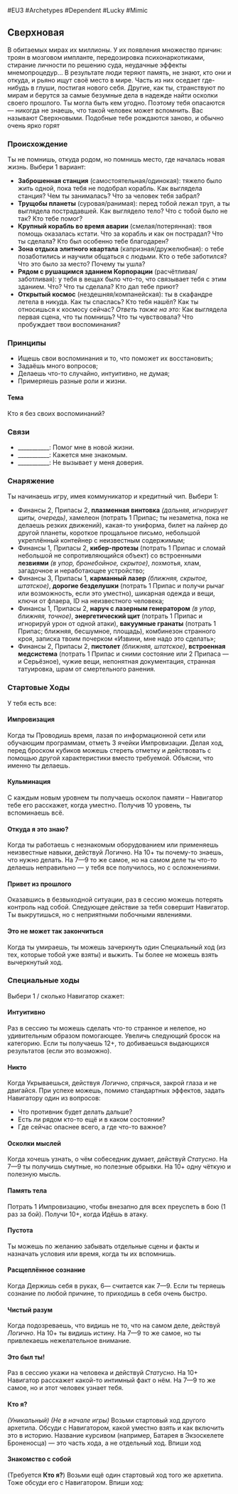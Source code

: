 #EU3 #Archetypes #Dependent #Lucky #Mimic 

## Сверхновая
В обитаемых мирах их миллионы. У их появления множество причин: троян в мозговом импланте, передозировка психонаркотиками, стирание личности по решению суда, неудачные эффекты мнемопроцедур... В результате люди теряют память, не знают, кто они и откуда, и рьяно ищут своё место в мире. 
Часть из них оседает где-нибудь в глуши, постигая нового себя. Другие, как ты, странствуют по мирам и берутся за самые безумные дела в надежде найти осколки своего прошлого. Ты могла быть кем угодно. Поэтому тебя опасаются — никогда не знаешь, что такой человек может вспомнить. Вас называют Сверхновыми. Подобные тебе рождаются заново, и обычно очень ярко горят

### Происхождение
Ты не помнишь, откуда родом, но помнишь место, где началась новая жизнь.
Выбери 1 вариант:
- **Заброшенная станция** (самостоятельная/одинокая): тяжело было жить одной, пока тебя не подобрал корабль. Как выглядела станция? Чем ты занималась? Что за человек тебя забрал? 
- **Трущобы планеты** (суровая/ранимая): перед тобой лежал труп, а ты выглядела пострадавшей. Как выглядело тело? Что с тобой было не так? Кто тебе помог? 
- **Крупный корабль во время аварии** (смелая/потерянная): твоя помощь оказалась кстати. Что за корабль и как он пострадал? Что ты сделала? Кто был особенно тебе благодарен? 
- **Зона отдыха элитного квартала** (капризная/дружелюбная): о тебе позаботились и научили общаться с людьми. Кто о тебе заботился? Что это было за место? Почему ты ушла? 
- **Рядом с рушащимся зданием Корпорации** (расчётливая/ заботливая): у тебя в вещах было что-то, что связывает тебя с этим зданием. Что? Что ты сделала? Кто дал тебе приют? 
- **Открытый космос** (нездешняя/компанейская): ты в скафандре летела в никуда. Как ты спаслась? Кто тебя нашёл? Как ты относишься к космосу сейчас?
*Ответь также на это:* Как выглядела первая сцена, что ты помнишь? Что ты чувствовала? Что пробуждает твои воспоминания?
### Принципы
- Ищешь свои воспоминания и то, что поможет их восстановить; 
- Задаёшь много вопросов; 
- Делаешь что-то случайно, интуитивно, не думая; 
- Примеряешь разные роли и жизни.
#### Тема
Кто я без своих воспоминаний?

### Связи
- \_\_\_\_\_\_\_\_\_\_\_: Помог мне в новой жизни.
- \_\_\_\_\_\_\_\_\_\_\_: Кажется мне знакомым.
- \_\_\_\_\_\_\_\_\_\_\_: Не вызывает у меня доверия.

### Снаряжение
Ты начинаешь игру, имея коммуникатор и кредитный чип. Выбери 1: 
- Финансы 2, Припасы 2, **плазменная винтовка** *(дальняя, игнорирует щиты, очередь)*, хамелеон (потрать 1 Припас; ты незаметна, пока не делаешь резких движений), какая-то униформа, билет на лайнер до другой планеты, короткое прощальное письмо, небольшой укреплённый контейнер с неизвестным содержимым; 
- Финансы 1, Припасы 2, **кибер-протезы** (потрать 1 Припас и сломай небольшой не сопротивляющийся объект) со встроенными **лезвиями** *(в упор, бронебойное, скрытое)*, лохмотья, хлам, загадочное и неработающее устройство; 
- Финансы 3, Припасы 1, **карманный лазер** *(ближняя, скрытое, штатское)*, **дорогие безделушки** (потрать 1 Припас и получи рычаг или возможность, если это уместно), шикарная одежда и вещи, ключи от флаера, ID на неизвестного человека; 
- Финансы 1, Припасы 2, **наруч с лазерным генератором** *(в упор, ближняя, точное)*, **энергетический щит** (потрать 1 Припас и игнорируй урон от одной атаки), **вакуумные гранаты** (потрать 1 Припас; ближняя, бесшумное, площадь), комбинезон странного кроя, записка твоим почерком «Извини, мне надо это сделать»; 
- Финансы 2, Припасы 2, **пистолет** *(ближняя, штатское)*, **встроенная медсистема** (потрать 1 Припас и сними состояние или 2 Припаса — и Серьёзное), чужие вещи, непонятная документация, странная татуировка, шрам от смертельного ранения.

### Стартовые Ходы
У тебя есть все:
#### Импровизация 
Когда ты Проводишь время, лазая по информационной сети или обучающим программам, отметь 3 ячейки Импровизации. Делая ход, перед броском кубиков можешь стереть отметку и действовать с помощью другой характеристики вместо требуемой. Объясни, что именно ты делаешь. 

#### Кульминация
С каждым новым уровнем ты получаешь осколок памяти – Навигатор тебе его расскажет, когда уместно. Получив 10 уровень, ты вспоминаешь всё. 

#### Откуда я это знаю?
Когда ты работаешь с незнакомым оборудованием или применяешь неизвестные навыки, действуй Логично. На 10+ ты почему-то знаешь, что нужно делать. На 7—9 то же самое, но на самом деле ты что-то делаешь неправильно — у тебя все получилось, но с осложнениями.

#### Привет из прошлого
Оказавшись в безвыходной ситуации, раз в сессию можешь потерять контроль над собой. Следующее действие за тебя совершит Навигатор. Ты выкрутишься, но с неприятными побочными явлениями. 

#### Это не может так закончиться
Когда ты умираешь, ты можешь зачеркнуть один Специальный ход (из тех, которые тобой уже взяты) и выжить. Ты более не можешь взять вычеркнутый ход. 


### Специальные ходы
Выбери 1 / сколько Навигатор скажет: 
#### Интуитивно
Раз в сессию ты можешь сделать что-то странное и нелепое, но удивительным образом помогающее. Увеличь следующий бросок на категорию. Если ты получаешь 12+, то добиваешься выдающихся результатов (если это возможно). 

#### Никто
Когда Укрываешься, действуя *Логично*, спрячься, закрой глаза и не двигайся. При успехе можешь, помимо стандартных эффектов, задать Навигатору один из вопросов: 
- Что противник будет делать дальше? 
- Есть ли рядом кто-то ещё и в каком состоянии? 
- Где сейчас опаснее всего, а где что-то важное? 

#### Осколки мыслей
Когда хочешь узнать, о чём собеседник думает, действуй *Статусно*. На 7—9 ты получишь смутные, но полезные обрывки. На 10+ одну чёткую и полезную мысль. 

#### Память тела
Потрать 1 Импровизацию, чтобы внезапно для всех преуспеть в бою (1 раз за бой). Получи 10+, когда Идёшь в атаку. 

#### Пустота
Ты можешь по желанию забывать отдельные сцены и факты и назначать условия или время, когда ты их вспомнишь. 

#### Расщеплённое сознание
Когда Держишь себя в руках, 6— считается как 7—9. Если ты теряешь сознание по любой причине, то приходишь в себя очень быстро. 

#### Чистый разум
Когда подозреваешь, что видишь не то, что на самом деле, действуй *Логично*. На 10+ ты видишь истину. На 7—9 то же самое, но ты привлекаешь нежелательное внимание. 

#### Это был ты!
Раз в сессию укажи на человека и действуй *Статусно*. На 10+ Навигатор расскажет какой-то интимный факт о нём. На 7—9 то же самое, но и этот человек узнает тебя. 

#### Кто я?
*(Уникальный) (Не в начале игры)* Возьми стартовый ход другого архетипа. Обсуди с Навигатором, какой уместно взять и как включить это в историю. Название курсивом (например, Батарея в Экзоскелете Броненосца) — это часть хода, а не отдельный ход. Впиши ход

#### Знакомство с собой
(Требуется **Кто я?**) Возьми ещё один стартовый ход того же архетипа. Тоже обсуди его с Навигатором. Впиши ход: 